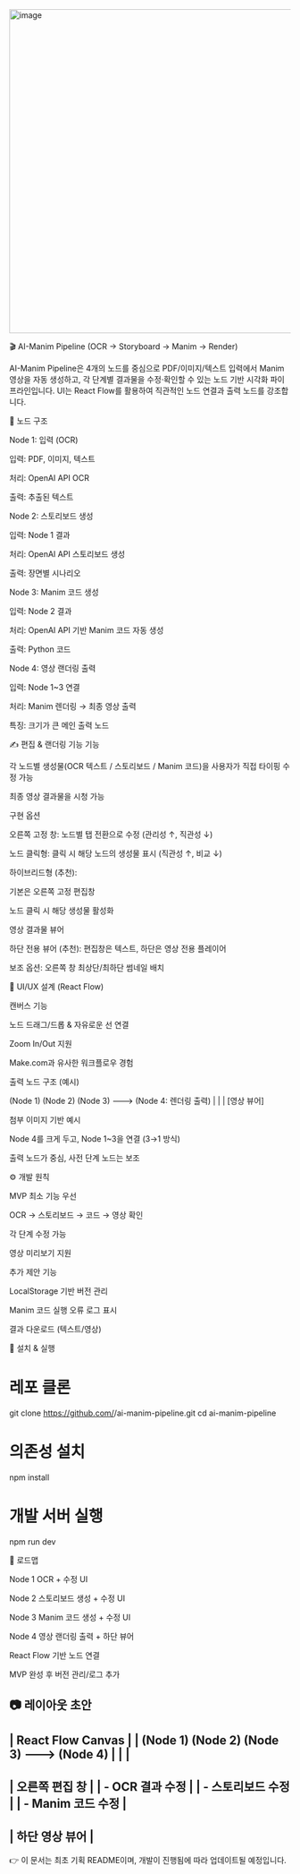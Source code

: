 <img width="1049" height="579" alt="image" src="https://github.com/user-attachments/assets/d31ca96f-63c0-464d-b6ad-2432859d1a9a" />

🎬 AI-Manim Pipeline (OCR → Storyboard → Manim → Render)

AI-Manim Pipeline은 4개의 노드를 중심으로 PDF/이미지/텍스트 입력에서 Manim 영상을 자동 생성하고, 각 단계별 결과물을 수정·확인할 수 있는 노드 기반 시각화 파이프라인입니다.
UI는 React Flow를 활용하여 직관적인 노드 연결과 출력 노드를 강조합니다.

🧩 노드 구조

Node 1: 입력 (OCR)

입력: PDF, 이미지, 텍스트

처리: OpenAI API OCR

출력: 추출된 텍스트

Node 2: 스토리보드 생성

입력: Node 1 결과

처리: OpenAI API 스토리보드 생성

출력: 장면별 시나리오

Node 3: Manim 코드 생성

입력: Node 2 결과

처리: OpenAI API 기반 Manim 코드 자동 생성

출력: Python 코드

Node 4: 영상 랜더링 출력

입력: Node 1~3 연결

처리: Manim 렌더링 → 최종 영상 출력

특징: 크기가 큰 메인 출력 노드

✍️ 편집 & 랜더링 기능
기능

각 노드별 생성물(OCR 텍스트 / 스토리보드 / Manim 코드)을 사용자가 직접 타이핑 수정 가능

최종 영상 결과물을 시청 가능

구현 옵션

오른쪽 고정 창: 노드별 탭 전환으로 수정 (관리성 ↑, 직관성 ↓)

노드 클릭형: 클릭 시 해당 노드의 생성물 표시 (직관성 ↑, 비교 ↓)

하이브리드형 (추천):

기본은 오른쪽 고정 편집창

노드 클릭 시 해당 생성물 활성화

영상 결과물 뷰어

하단 전용 뷰어 (추천): 편집창은 텍스트, 하단은 영상 전용 플레이어

보조 옵션: 오른쪽 창 최상단/최하단 썸네일 배치

🎨 UI/UX 설계 (React Flow)

캔버스 기능

노드 드래그/드롭 & 자유로운 선 연결

Zoom In/Out 지원

Make.com과 유사한 워크플로우 경험

출력 노드 구조 (예시)

(Node 1)   (Node 2)   (Node 3) ---> (Node 4: 렌더링 출력)
   |          |          |             [영상 뷰어]


첨부 이미지 기반 예시

Node 4를 크게 두고, Node 1~3을 연결 (3→1 방식)

출력 노드가 중심, 사전 단계 노드는 보조

⚙️ 개발 원칙

MVP 최소 기능 우선

OCR → 스토리보드 → 코드 → 영상 확인

각 단계 수정 가능

영상 미리보기 지원

추가 제안 기능

LocalStorage 기반 버전 관리

Manim 코드 실행 오류 로그 표시

결과 다운로드 (텍스트/영상)

🚀 설치 & 실행
# 레포 클론
git clone https://github.com/<username>/ai-manim-pipeline.git
cd ai-manim-pipeline

# 의존성 설치
npm install

# 개발 서버 실행
npm run dev

📌 로드맵

 Node 1 OCR + 수정 UI

 Node 2 스토리보드 생성 + 수정 UI

 Node 3 Manim 코드 생성 + 수정 UI

 Node 4 영상 랜더링 출력 + 하단 뷰어

 React Flow 기반 노드 연결

 MVP 완성 후 버전 관리/로그 추가

📷 레이아웃 초안
 -----------------------------------------------------
|                   React Flow Canvas                 |
|   (Node 1)   (Node 2)   (Node 3)    --->  (Node 4)  |
|                                                   |
 -----------------------------------------------------
|              오른쪽 편집 창                        |
|   - OCR 결과 수정                                 |
|   - 스토리보드 수정                              |
|   - Manim 코드 수정                              |
 -----------------------------------------------------
|              하단 영상 뷰어                        |
 -----------------------------------------------------


👉 이 문서는 최초 기획 README이며, 개발이 진행됨에 따라 업데이트될 예정입니다.
